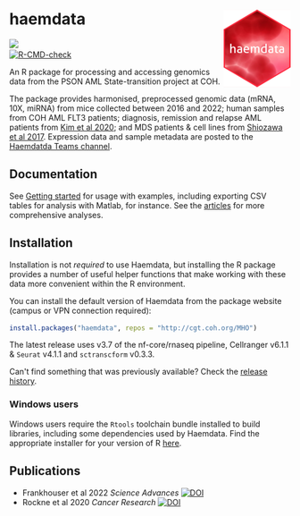 # haemdata <img src='man/figures/logo.png' align="right" height="139" />
<!-- [![R-CMD-check](https://github.com/drejom/haemdata/workflows/R-CMD-check/badge.svg)](https://github.com/drejom/haemdata/actions)  -->

<!-- badges: start -->
![](https://img.shields.io/badge/code-unstable-red) <br>
[![R-CMD-check](https://github.com/drejom/haemdata/workflows/R-CMD-check/badge.svg)](https://github.com/drejom/haemdata/actions)
<!-- badges: end -->
An R package for processing and accessing genomics data from the PSON AML State-transition project at COH.

The package provides harmonised, preprocessed genomic data (mRNA, 10X, miRNA) from mice collected between 2016 and 2022; human samples from COH AML FLT3 patients; diagnosis, remission and relapse AML patients from [Kim et al 2020](https://doi.org/10.1038/s41598-020-76933-2); and MDS patients & cell lines from [Shiozawa et al 2017](http://doi.org/10.1182/blood-2017-05-783050). Expression data and sample metadata are posted to the [Haemdatda Teams channel](https://cityofhope.sharepoint.com/:f:/r/sites/PSONAMLState-Transition/Shared%20Documents/haemdata?csf=1&web=1&e=Uh4VFb).

## Documentation
See [Getting started](http://cgt.coh.org/haemdata/articles/haemdata.html) for usage with examples, including exporting CSV tables for analysis with Matlab, for instance. See the [articles](articles) for more comprehensive analyses. 

## Installation
Installation is not *required* to use Haemdata, but installing the R package provides a number of useful helper functions that make working with these data more convenient within the R environment. 

You can install the default version of Haemdata from the package website (campus or VPN connection required):

``` r
install.packages("haemdata", repos = "http://cgt.coh.org/MHO")
```

The latest release uses v3.7 of the nf-core/rnaseq pipeline, Cellranger v6.1.1 & `Seurat` v4.1.1 and `sctranscform` v0.3.3.

Can't find something that was previously available? Check the [release history](https://github.com/drejom/haemdata/releases).

### Windows users
Windows users require the `Rtools` toolchain bundle installed to build libraries, including some dependencies used by Haemdata. Find the appropriate installer for your version of R [here](https://cran.r-project.org/bin/windows/Rtools/).

## Publications
* Frankhouser et al 2022 *Science Advances* [![DOI](https://zenodo.org/badge/DOI/10.1126/sciadv.abj1664.svg)](https://doi.org/10.1126/sciadv.abj1664)
* Rockne et al 2020 *Cancer Research* [![DOI](https://zenodo.org/badge/DOI/10.1158/0008-5472.CAN-20-0354.svg)](https://doi.org/10.1158/0008-5472.CAN-20-0354)
